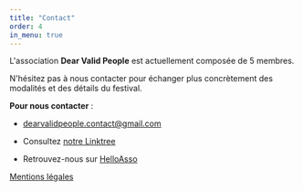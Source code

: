 ```yaml
---
title: "Contact"
order: 4
in_menu: true
---
```

L'association **Dear Valid People** est actuellement composée de 5 membres.

N'hésitez pas à nous contacter pour échanger plus concrètement des modalités et des détails du festival.

**Pour nous contacter** : 
- [dearvalidpeople.contact@gmail.com](mailto:dearvalidpeople.contact@gmail.com) 

- Consultez [notre Linktree](https://linktr.ee/dearvalidpeople?utm_source=linktree_profile_share&ltsid=4c81f79d-d832-46ea-88d9-20712db35b84)

- Retrouvez-nous sur [HelloAsso](https://www.helloasso.com/associations/dear-valid-people) 

[Mentions légales](https://handifest-montpellier.fr/mentions%20legales.html) 
